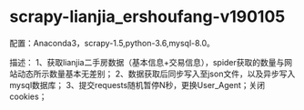 # scrapy-lianjia_ershoufang-v190105

配置：Anaconda3，scrapy-1.5,python-3.6,mysql-8.0。

描述： 1、获取lianjia二手房数据（基本信息+交易信息），spider获取的数量与网站动态所示数量基本无差别； 2、数据获取后同步写入至json文件，以及异步写入mysql数据库； 3、提交requests随机暂停N秒，更换User_Agent；关闭cookies；
